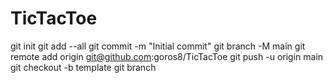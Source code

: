 # TicTacToe
  git init
  git add --all
  git commit -m "Initial commit"
  git branch -M main
  git remote add origin git@github.com:goros8/TicTacToe
  git push -u origin main
git checkout -b template
git branch
